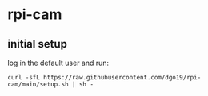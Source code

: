 # rpi-cam
## initial setup
log in the default user and run:
```
curl -sfL https://raw.githubusercontent.com/dgo19/rpi-cam/main/setup.sh | sh -
```
